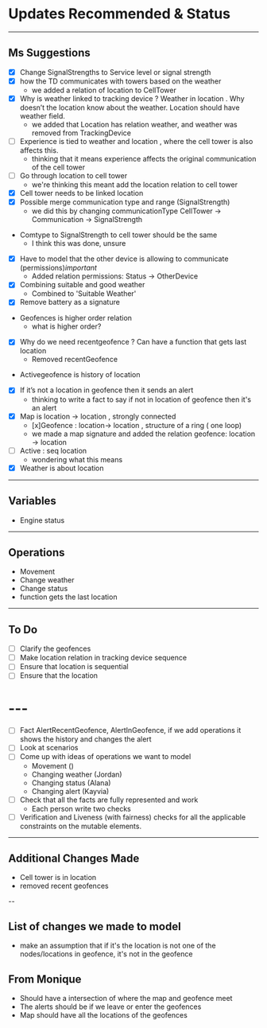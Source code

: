 # Updates Recommended & Status

---
## Ms Suggestions
- [x] Change SignalStrengths to Service level or signal strength 
- [x] how the TD communicates with towers based on the weather
    - we added a relation of location to CellTower
- [x] Why is weather linked to tracking device ? Weather in location . Why doesn’t the location know about the weather. Location should have weather field. 
    - we added that Location has relation weather, and weather was removed from TrackingDevice
- [ ] Experience is tied to weather and location , where the cell tower is also affects this. 
    - thinking that it means experience affects the original communication of the cell tower
- [ ] Go through location to cell tower 
    -  we're thinking this meant add the location relation to cell tower
- [x] Cell tower needs to be linked location
- [x] Possible merge communication type and range (SignalStrength)
    - we did this by changing communicationType CellTower -> Communication -> SignalStrength
- Comtype to SignalStrength to cell tower should be the same 
    - I think this was done, unsure
- [x] Have to model that the other device is allowing to communicate (permissions)*important*
    - Added relation permissions: Status -> OtherDevice
- [x] Combining suitable and good weather 
    - Combined to 'Suitable Weather'
- [x] Remove battery as a signature 
- Geofences is higher order relation
    - what is higher order?
- [x] Why do we need recentgeofence ? Can have a function that gets last location 
    - Removed recentGeofence
- Activegeofence is history of location 
- [x] If it’s not a location in geofence then it sends an alert 
    - thinking to write a fact to say if not in location of geofence then it's an alert
- [x] Map is location -> location , strongly connected 
    - [x]Geofence : location-> location , structure of a ring ( one loop)
    - we made a map signature and added the relation geofence: location -> location
- [ ] Active : seq location 
    - wondering what this means
- [x] Weather is about location 

---
## Variables
- Engine status

---
## Operations
- Movement
- Change weather
- Change status
- function gets the last location

---
## To Do
- [ ] Clarify the geofences
- [ ] Make location relation in tracking device sequence
- [ ] Ensure that location is sequential
- [ ] Ensure that the location

# ---
- [ ] Fact AlertRecentGeofence, AlertInGeofence, if we add operations it shows the history and changes the alert
- [ ] Look at scenarios
- [ ] Come up with ideas of operations we want to model
    - Movement ()
    - Changing weather (Jordan)
    - Changing status (Alana)
    - Changing alert (Kayvia)
- [ ] Check that all the facts are fully represented and work
    - Each person write two checks 
- [ ] Verification and Liveness (with fairness) checks for all the applicable constraints on the mutable elements.

---
## Additional Changes Made
- Cell tower is in location 
- removed recent geofences

--
## List of changes we made to model
- make an assumption that if it's the location is not one of the nodes/locations in geofence, it's not in the geofence



## From Monique
- Should have a intersection of where the map and geofence meet
- The alerts should be if we leave or enter the geofences
- Map should have all the locations of the geofences